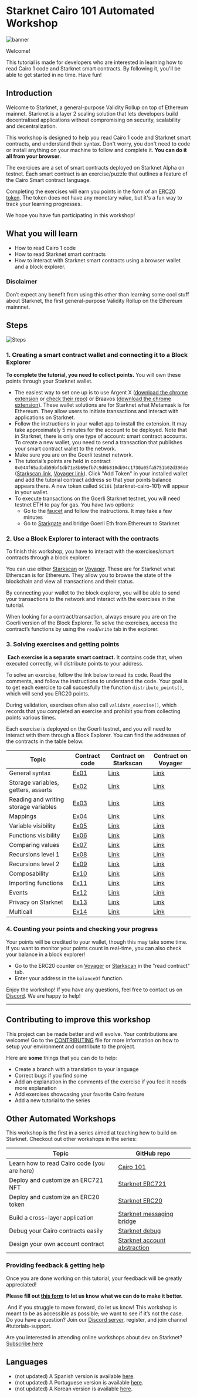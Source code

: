 # Starknet Cairo 101 Automated Workshop

![banner](assets/banner.png)

Welcome!

This tutorial is made for developers who are interested in learning how to read Cairo 1 code and Starknet smart contracts. By following it, you'll be able to get started in no time. Have fun!

## Introduction​

Welcome to Starknet, a general-purpose Validity Rollup on top of Ethereum mainnet. Starknet is a layer 2 scaling solution that lets developers build decentralised applications without compromising on security, scalability and decentralization.

This workshop is designed to help you read Cairo 1 code and Starknet smart contracts, and understand their syntax. Don't worry, you don't need to code or install anything on your machine to follow and complete it. **You can do it all from your browser**.

The exercices are a set of smart contracts deployed on Starknet Alpha on testnet. Each smart contract is an exercise/puzzle that outlines a feature of the Cairo Smart contract language.


Completing the exercises will earn you points in the form of an [ERC20 token](contracts/token/TDERC20.cairo). The token does not have any monetary value, but it's a fun way to track your learning progresses.

We hope you have fun participating in this workshop!

## What you will learn

- How to read Cairo 1 code
- How to read Starknet smart contracts
- How to interact with Starknet smart contracts using a browser wallet and a block explorer.

### Disclaimer

​Don’t expect any benefit from using this other than learning some cool stuff about Starknet, the first general-purpose Validity Rollup on the Ethereum mainnnet.

## Steps

![Steps](assets/steps.png)

### 1. Creating a smart contract wallet and connecting it to a Block Explorer

**To complete the tutorial, you need to collect points.** You will own these points through your Starknet wallet.

- The easiest way to set one up is to use Argent X ([download the chrome extension](https://chrome.google.com/webstore/detail/argent-x-starknet-wallet/dlcobpjiigpikoobohmabehhmhfoodbb/)  or  [check their repo](https://github.com/argentlabs/argent-x)) or Braavos ([download the chrome extension](https://chrome.google.com/webstore/detail/braavos-wallet/jnlgamecbpmbajjfhmmmlhejkemejdma)).
These wallet solutions are for Starknet  what Metamask is for Ethereum. They allow users to initiate transactions and interact with applications on Starknet.
- Follow the instructions in your wallet app to install the extension. It may take approximately 5 minutes for the account to be deployed. Note that in Starknet, there is only one type of account: smart contract accounts. To create a new wallet, you need to send a transaction that publishes your smart contract wallet to the network.
- Make sure you are on the Goerli testnet network.
- The tutorial’s points are held in contract  `0x044f65adbdb59bf1db71e8b69efb7c9d0b810db94c1730a05fa5751b02d396de` ([Starkscan link](https://testnet.starkscan.co/contract/0x044f65adbdb59bf1db71e8b69efb7c9d0b810db94c1730a05fa5751b02d396de), [Voyager link](https://goerli.voyager.online/contract/0x044f65adbdb59bf1db71e8b69efb7c9d0b810db94c1730a05fa5751b02d396de)). Click "Add Token" in your installed wallet and add the tutorial contract address so that your points balance appears there. A new token called `SC101` (starknet-cairo-101) will appear in your wallet.
- To execute transactions on the Goerli Starknet testnet, you will need testnet ETH to pay for gas. You have two options:
    - Go to the [faucet](https://faucet.goerli.starknet.io/) and follow the instructions. It may take a few minutes
    - Go to [Starkgate](https://goerli.starkgate.starknet.io/) and bridge Goerli Eth from Ethereum to Starknet

### 2. Use a Block Explorer to interact with the contracts

To finish this workshop, you have to interact with the exercises/smart contracts through a block explorer.

You can use either [Starkscan](https://testnet.starkscan.co/) or [Voyager](https://goerli.voyager.online/). These are for Starknet what Etherscan is for Ethereum. They  allow you to browse the state of the blockchain and view all transactions and their status.

By connecting your wallet to the block explorer, you will be able to send your transactions to the network and interact with the exercises in the tutorial.

When looking for a contract/transaction, always ensure you are on the Goerli version of the Block Explorer. To solve the exercises, access the contract’s functions by using the `read`/`write` tab in the explorer.​

### 3. Solving exercises and getting points​
​
**Each exercise is a separate smart contract.** It contains code that, when executed correctly, will distribute points to your address.

To solve an exercise, follow the link below to read its code. Read the comments, and follow the instructions to understand the code. Your goal is to get each exercice to call succesfully the function `distribute_points()`, which will send you ERC20 points.

During validation, exercises often also call `validate_exercise()`, which records that you completed an exercise and prohibit you from collecting points various times.

Each exercise is deployed on the Goerli testnet, and you will need to interact with them through a Block Explorer. You can find the addresses of the contracts in the table below.

| Topic                                 | Contract code                                         | Contract on Starkscan                                                                                              | Contract on Voyager                                                                                              |
| ------------------------------------- | ----------------------------------------------------- | ---------------------------------------------------------------------------------------------------------------- | ---------------------------------------------------------------------------------------------------------------- |
| General syntax                        | [Ex01](src/ex01.cairo)                          | [Link](https://testnet.starkscan.co/contract/0x031d1866cb827c4e27bbca9ffee59fa2158b679413ffb58c3f90af56e1140e85) | [Link](https://goerli.voyager.online/contract/0x031d1866cb827c4e27bbca9ffee59fa2158b679413ffb58c3f90af56e1140e85) |
| Storage variables, getters, asserts   | [Ex02](src/ex02.cairo)                          | [Link](https://testnet.starkscan.co/contract/0x0600f8fe0752e598b4e6b27839f00ad65215d129f385e12931323c487b6f9b36) | [Link](https://goerli.voyager.online/contract/0x0600f8fe0752e598b4e6b27839f00ad65215d129f385e12931323c487b6f9b36) |
| Reading and writing storage variables | [Ex03](src/ex03.cairo)                          | [Link](https://testnet.starkscan.co/contract/0x033d5fc40c0e262612528a9a652ada70be854d98241fb7548745262b5273c9d1) | [Link](https://goerli.voyager.online/contract/0x033d5fc40c0e262612528a9a652ada70be854d98241fb7548745262b5273c9d1) |
| Mappings                              | [Ex04](src/ex04.cairo)                          | [Link](https://testnet.starkscan.co/contract/0x06967cd33c6e064087123958e239c98f0de5e6d663660fa16a2526e8b115688a) | [Link](https://goerli.voyager.online/contract/0x06967cd33c6e064087123958e239c98f0de5e6d663660fa16a2526e8b115688a) |
| Variable visibility                   | [Ex05](src/ex05.cairo)                          | [Link](https://testnet.starkscan.co/contract/0x076c32e000f7112724bba3c5f51fb1290217a1010ae555e6ecbdb2bfe6613e33) | [Link](https://goerli.voyager.online/contract/0x076c32e000f7112724bba3c5f51fb1290217a1010ae555e6ecbdb2bfe6613e33) |
| Functions visibility                  | [Ex06](src/ex06.cairo)                          | [Link](https://testnet.starkscan.co/contract/0x060987aea322cd12657588b6cdb0892db79322ab4533f7d74838ff2e2614a015) | [Link](https://goerli.voyager.online/contract/0x060987aea322cd12657588b6cdb0892db79322ab4533f7d74838ff2e2614a015) |
| Comparing values                      | [Ex07](src/ex07.cairo)                          | [Link](https://testnet.starkscan.co/contract/0x006051096480f375894eebb99948bce14a84c25093636c4b4e8222cc32a67cf0) | [Link](https://goerli.voyager.online/contract/0x006051096480f375894eebb99948bce14a84c25093636c4b4e8222cc32a67cf0) |
| Recursions level 1                    | [Ex08](src/ex08.cairo)                          | [Link](https://testnet.starkscan.co/contract/0x01ec8e981b1b6a7256a71f21790dd07cafeb15d02c18534a2bd4a6c8551860aa) | [Link](https://goerli.voyager.online/contract/0x01ec8e981b1b6a7256a71f21790dd07cafeb15d02c18534a2bd4a6c8551860aa) |
| Recursions level 2                    | [Ex09](src/ex09.cairo)                          | [Link](https://testnet.starkscan.co/contract/0x053b96c4ee027c53ea001479f24c10b543063e3c26d037c600e5bd31f0b21e5c) | [Link](https://goerli.voyager.online/contract/0x053b96c4ee027c53ea001479f24c10b543063e3c26d037c600e5bd31f0b21e5c) |
| Composability                         | [Ex10](src/ex10.cairo)                          | [Link](https://testnet.starkscan.co/contract/0x04c7a011779c00c2dec5da1e4a70c2db9b9dcf55c9fde991d7e2be00a9a42198) | [Link](https://goerli.voyager.online/contract/0x04c7a011779c00c2dec5da1e4a70c2db9b9dcf55c9fde991d7e2be00a9a42198) |
| Importing functions                   | [Ex11](src/ex11.cairo)                          | [Link](https://testnet.starkscan.co/contract/0x029a9a484d22a6353eff0d60ea56c6ffabaaac5e4889182287ef1d261578b197) | [Link](https://goerli.voyager.online/contract/0x029a9a484d22a6353eff0d60ea56c6ffabaaac5e4889182287ef1d261578b197) |
| Events                                | [Ex12](src/ex12.cairo)                          | [Link](https://testnet.starkscan.co/contract/0x04a221a8e3155fb03d1708881213a2ecdb05a41cf0ae6de83ddcf8f12bb04282) | [Link](https://goerli.voyager.online/contract/0x04a221a8e3155fb03d1708881213a2ecdb05a41cf0ae6de83ddcf8f12bb04282) |
| Privacy on Starknet                   | [Ex13](src/ex13.cairo)                          | [Link](https://testnet.starkscan.co/contract/0x067ed1d23c5cc3a34fb86edd4f8415250c79a374e87bcf2e6870321261ca9b0f) | [Link](https://goerli.voyager.online/contract/0x067ed1d23c5cc3a34fb86edd4f8415250c79a374e87bcf2e6870321261ca9b0f) |
| Multicall                             | [Ex14](src/ex14.cairo)                          | [Link](https://testnet.starkscan.co/contract/0x031e9a701a24c1d2ecd576208087dfa52f1025072cf11e54407300f64f95ce5f) | [Link](https://goerli.voyager.online/contract/0x031e9a701a24c1d2ecd576208087dfa52f1025072cf11e54407300f64f95ce5f) |

### 4. Counting your points and checking your progress

Your points will be credited to your wallet, though this may take some time. If you want to monitor your points count in real-time, you can also check your balance in a block explorer!
- Go to the  ERC20 counter on [Voyager](https://goerli.voyager.online/contract/0x044f65adbdb59bf1db71e8b69efb7c9d0b810db94c1730a05fa5751b02d396de) or [Starkscan](https://testnet.starkscan.co/contract/0x044f65adbdb59bf1db71e8b69efb7c9d0b810db94c1730a05fa5751b02d396de) in the "read contract" tab.
- Enter your address in the `balanceOf` function.​

Enjoy the workshop! If you have any questions, feel free to contact us on [Discord](https://starknet.io/discord). We are happy to help!

---

## Contributing to improve this workshop

This project can be made better and will evolve. Your contributions are welcome! Go to the [CONTRIBUTING](CONTRIBUTING.md) file for more information on how to setup your environment and contribute to the project.

Here are **some** things that you can do to help:

- Create a branch with a translation to your language
- Correct bugs if you find some
- Add an explanation in the comments of the exercise if you feel it needs more explanation
- Add exercises showcasing your favorite Cairo feature
- Add a new tutorial to the series




## Other Automated Workshops

This workshop is the first in a series aimed at teaching how to build on Starknet. Checkout out other workshops in the series:

| Topic                                       | GitHub repo                                                                            |
| ------------------------------------------- | -------------------------------------------------------------------------------------- |
| Learn how to read Cairo code (you are here) | [Cairo 101](https://github.com/starknet-edu/starknet-cairo-101)                        |
| Deploy and customize an ERC721 NFT          | [Starknet ERC721](https://github.com/starknet-edu/starknet-erc721)                     |
| Deploy and customize an ERC20 token         | [Starknet ERC20](https://github.com/starknet-edu/starknet-erc20)                       |
| Build a cross-layer application             | [Starknet messaging bridge](https://github.com/starknet-edu/starknet-messaging-bridge) |
| Debug your Cairo contracts easily           | [Starknet debug](https://github.com/starknet-edu/starknet-debug)                       |
| Design your own account contract            | [Starknet account abstraction](https://github.com/starknet-edu/starknet-accounts)      |

### Providing feedback & getting help

Once you are done working on this tutorial, your feedback will be greatly appreciated!

**Please fill out [this form](https://forms.reform.app/starkware/untitled-form-4/kaes2e) to let us know what we can do to make it better.**

​
And if you struggle to move forward, do let us know! This workshop is meant to be as accessible as possible; we want to see if it’s not the case.
​
Do you have a question? Join our [Discord server](https://starknet.io/discord), register, and join channel #tutorials-support.

Are you interested in attending online workshops about dev on Starknet? [Subscribe here](https://starknet.substack.com/)


## Languages

- (not updated) A Spanish version is available [here](https://github.com/starknet-edu/starknet-cairo-101/tree/spanish).
- (not updated) A Portuguese version is available [here](./README.pt.md).
- (not updated) A Korean version is available [here](./README.kr.md).
